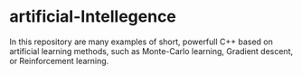 # artificial-Intellegence
In this repository are many examples of short, powerfull C++ based on artificial learning methods, such as Monte-Carlo learning, Gradient descent, or Reinforcement learning.
